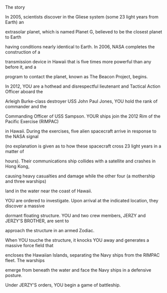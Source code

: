 The story

In 2005, scientists discover in the Gliese system (some 23 light years from Earth) an

extrasolar planet, which is named Planet G, believed to be the closest planet to Earth

having conditions nearly identical to Earth. In 2006, NASA completes the construction of a

transmission device in Hawaii that is five times more powerful than any before it, and a

program to contact the planet, known as The Beacon Project, begins.


In 2012, YOU are a hothead and disrespectful lieutenant and Tactical Action Officer aboard the

Arleigh Burke-class destroyer USS John Paul Jones, YOU hold the rank of commander and the

Commanding Officer of USS Sampson. YOUR ships join the 2012 Rim of the Pacific Exercise (RIMPAC)

in Hawaii. During the exercises, five alien spacecraft arrive in response to the NASA signal

(no explanation is given as to how these spacecraft cross 23 light years in a matter of

hours). Their communications ship collides with a satellite and crashes in Hong Kong, 

causing heavy casualties and damage while the other four (a mothership and three warships)

land in the water near the coast of Hawaii.


YOU are ordered to investigate. Upon arrival at the indicated location, they discover a massive

dormant floating structure. YOU and two crew members, JERZY and JERZY'S BROTHER, are sent to

approach the structure in an armed Zodiac.


When YOU touche the structure, it knocks YOU away and generates a massive force field that

encloses the Hawaiian Islands, separating the Navy ships from the RIMPAC fleet. The warships

emerge from beneath the water and face the Navy ships in a defensive posture.

 



Under JERZY'S orders, YOU begin a game of battleship. 

